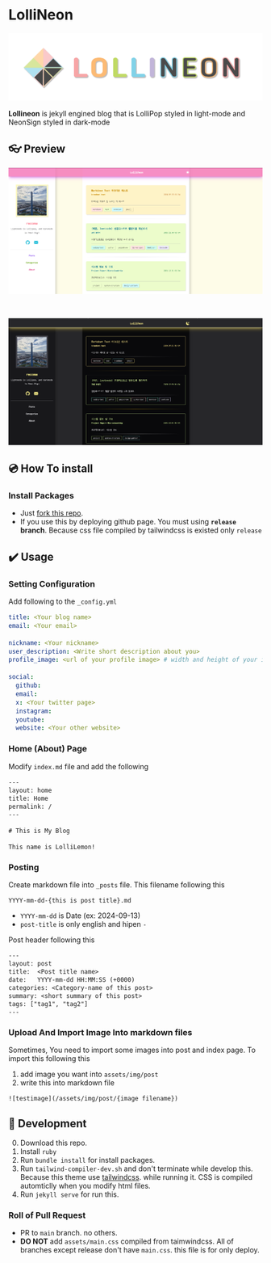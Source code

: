 # LolliNeon

![logo](./readme-assets/logo.png)

**Lollineon** is jekyll engined blog that is LolliPop styled in light-mode and NeonSign styled in dark-mode


## 👓 Preview

![light-mode](./readme-assets/light-mode.png)

<br >

![dark-mode](./readme-assets/dark-mode.png)


## 💿 How To install

### Install Packages

* Just [fork this repo](https://github.com/recoma96/lollineon/fork).
* If you use this by deploying github page. You must using **`release` branch**. Because css file compiled by tailwindcss is existed only `release`



## ✔️ Usage

### Setting Configuration

Add following to the `_config.yml`

```yaml
title: <Your blog name>
email: <Your email>

nickname: <Your nickname>
user_description: <Write short description about you>
profile_image: <url of your profile image> # width and height of your image must be same!

social:
  github:
  email:
  x: <Your twitter page>
  instagram:
  youtube:
  website: <Your other website>
```



### Home (About) Page

Modify `index.md` file and add the following

```
---
layout: home
title: Home
permalink: /
---

# This is My Blog

This name is LolliLemon!

```


### Posting

Create markdown file into `_posts` file. This filename following this

```
YYYY-mm-dd-{this is post title}.md
```
* `YYYY-mm-dd` is Date (ex: 2024-09-13)
* `post-title` is only english and hipen `-`


Post header following this

```
---
layout: post
title:  <Post title name>
date:   YYYY-mm-dd HH:MM:SS (+0000)
categories: <Category-name of this post>
summary: <short summary of this post>
tags: ["tag1", "tag2"]
---
```


### Upload And Import Image Into markdown files

Sometimes, You need to import some images into post and index page. To import this following this

1. add image you want into `assets/img/post`
2. write this into markdown file
  ```
  ![testimage](/assets/img/post/{image filename})
  ```


## 🔧 Development

0. Download this repo.
1. Install `ruby`
2. Run `bundle install` for install packages.
3. Run `tailwind-compiler-dev.sh` and don't terminate while develop this. Because this theme use [tailwindcss](https://tailwindcss.com/). while running it. CSS is compiled automticlly when you modify html files.
3. Run `jekyll serve` for run this.


### Roll of Pull Request

* PR to `main` branch. no others.
* **DO NOT** add `assets/main.css` compiled from taimwindcss. All of branches except release don't have `main.css`. this file is for only deploy.